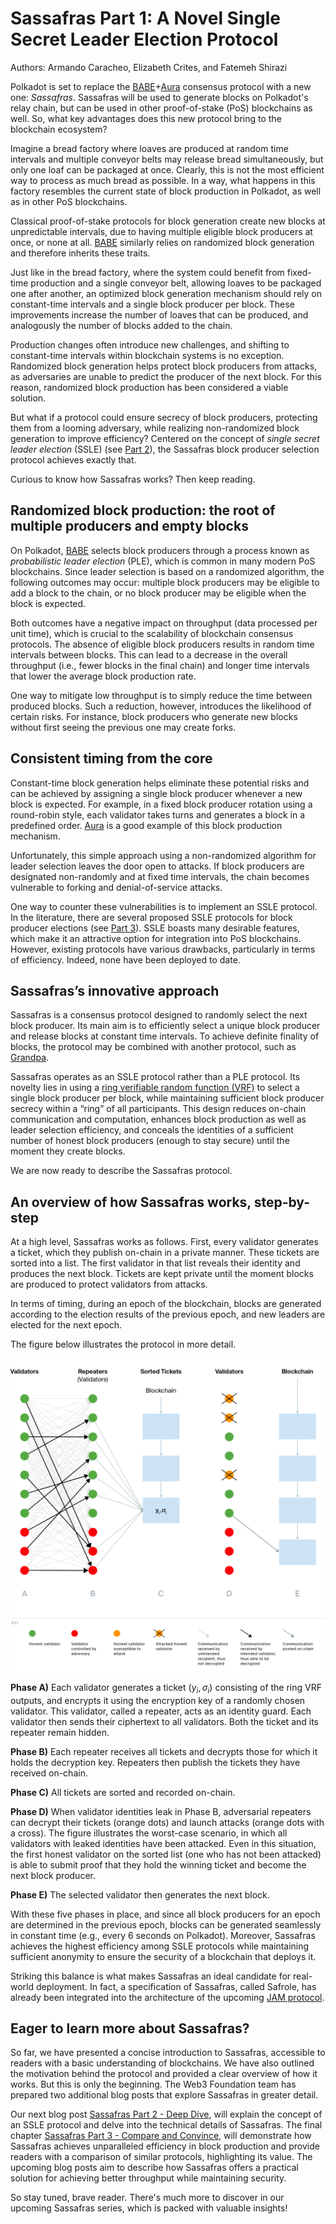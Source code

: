 # Sassafras Part 1: A Novel Single Secret Leader Election Protocol 

Authors: Armando Caracheo, Elizabeth Crites, and Fatemeh Shirazi

Polkadot is set to replace the [BABE](https://wiki.polkadot.network/docs/learn-consensus#block-production-babe)+[Aura](https://openethereum.github.io/Aura.html) consensus protocol with a new one: *Sassafras*. Sassafras will be used to generate blocks on Polkadot's relay chain, but can be used in other proof-of-stake (PoS) blockchains as well. So, what key advantages does this new protocol bring to the blockchain ecosystem?

Imagine a bread factory where loaves are produced at random time intervals and multiple conveyor belts may release bread simultaneously, but only one loaf can be packaged at once. Clearly, this is not the most efficient way to process as much bread as possible. In a way, what happens in this factory resembles the current state of block production in Polkadot, as well as in other PoS blockchains.

Classical proof-of-stake protocols for block generation create new blocks at unpredictable intervals, due to having multiple eligible block producers at once, or none at all. [BABE](https://wiki.polkadot.network/docs/learn-consensus#block-production-babe) similarly relies on randomized block generation and therefore inherits these traits.

Just like in the bread factory, where the system could benefit from fixed-time production and a single conveyor belt, allowing loaves to be packaged one after another, an optimized block generation mechanism should rely on constant-time intervals and a single block producer per block. These improvements increase the number of loaves that can be produced, and analogously the number of blocks added to the chain.

Production changes often introduce new challenges, and shifting to constant-time intervals within blockchain systems is no exception. Randomized block generation helps protect block producers from attacks, as adversaries are unable to predict the producer of the next block. For this reason, randomized block production has been considered a viable solution.

But what if a protocol could ensure secrecy of block producers, protecting them from a looming adversary, while realizing non-randomized block generation to improve efficiency? Centered on the concept of *single secret leader election* (SSLE) (see [Part 2](sassafras-part-2)), the Sassafras block producer selection protocol achieves exactly that.

Curious to know how Sassafras works? Then keep reading.

## Randomized block production: the root of multiple producers and empty blocks

On Polkadot, [BABE](https://wiki.polkadot.network/docs/learn-consensus#block-production-babe) selects block producers through a process known as *probabilistic leader election* (PLE), which is common in many modern PoS blockchains. Since leader selection is based on a randomized algorithm, the following outcomes may occur: multiple block producers may be eligible to add a block to the chain, or no block producer may be eligible when the block is expected.

Both outcomes have a negative impact on throughput (data processed per unit time), which is crucial to the scalability of blockchain consensus protocols. The absence of eligible block producers results in random time intervals between blocks. This can lead to a decrease in the overall throughput (i.e., fewer blocks in the final chain) and longer time intervals that lower the average block production rate.

One way to mitigate low throughput is to simply reduce the time between produced blocks. Such a reduction, however, introduces the likelihood of certain risks. For instance, block producers who generate new blocks without first seeing the previous one may create forks. 

## Consistent timing from the core

Constant-time block generation helps eliminate these potential risks and can be achieved by assigning a single block producer whenever a new block is expected. For example, in a fixed block producer rotation using a round-robin style, each validator takes turns and generates a block in a predefined order. [Aura](https://openethereum.github.io/Aura.html) is a good example of this block production mechanism.

Unfortunately, this simple approach using a non-randomized algorithm for leader selection leaves the door open to attacks. If block producers are designated non-randomly and at fixed time intervals, the chain becomes vulnerable to forking and denial-of-service attacks.

One way to counter these vulnerabilities is to implement an SSLE protocol. In the literature, there are several proposed SSLE protocols for block producer elections (see [Part 3](Sassafras-part-3)). SSLE boasts many desirable features, which make it an attractive option for integration into PoS blockchains.  However, existing protocols have various drawbacks, particularly in terms of efficiency. Indeed, none have been deployed to date.

## Sassafras’s innovative approach

Sassafras is a consensus protocol designed to randomly select the next block producer. Its main aim is to efficiently select a unique block producer and release blocks at constant time intervals. To achieve definite finality of blocks, the protocol may be combined with another protocol, such as [Grandpa](https://docs.polkadot.com/polkadot-protocol/architecture/polkadot-chain/pos-consensus/#).

Sassafras operates as an SSLE protocol rather than a PLE protocol. Its novelty lies in using a [ring verifiable random function (VRF)](https://eprint.iacr.org/2023/002) to select a single block producer per block, while maintaining sufficient block producer secrecy within a “ring” of all participants. This design reduces on-chain communication and computation, enhances block production as well as leader selection efficiency, and conceals the identities of a sufficient number of honest block producers (enough to stay secure) until the moment they create blocks.

We are now ready to describe the Sassafras protocol.

## An overview of how Sassafras works, step-by-step

At a high level, Sassafras works as follows. First, every validator generates a ticket, which they publish on-chain in a private manner. These tickets are sorted into a list. The first validator in that list reveals their identity and produces the next block. Tickets are kept private until the moment blocks are produced to protect validators from attacks.

In terms of timing, during an epoch of the blockchain, blocks are generated according to the election results of the previous epoch, and new leaders are elected for the next epoch.

The figure below illustrates the protocol in more detail. 

![](Sassafras-diagram.png)

**Phase A)** Each validator generates a ticket $(y_i, \sigma_i)$ consisting of the ring VRF outputs, and encrypts it using the encryption key of a randomly chosen validator. This validator, called a repeater, acts as an identity guard. Each validator then sends their ciphertext to all validators. Both the ticket and its repeater remain hidden.

**Phase B)** Each repeater receives all tickets and decrypts those for which it holds the decryption key. Repeaters then publish the tickets they have received on-chain.

**Phase C)** All tickets are sorted and recorded on-chain.

**Phase D)** When validator identities leak in Phase B, adversarial repeaters can decrypt their tickets (orange dots) and launch attacks (orange dots with a cross). The figure illustrates the worst-case scenario, in which all validators with leaked identities have been attacked. Even in this situation, the first honest validator on the sorted list (one who has not been attacked) is able to submit proof that they hold the winning ticket and become the next block producer.

**Phase E)** The selected validator then generates the next block.

With these five phases in place, and since all block producers for an epoch are determined in the previous epoch, blocks can be generated seamlessly in constant time (e.g., every 6 seconds on Polkadot). Moreover, Sassafras achieves the highest efficiency among SSLE protocols while maintaining sufficient anonymity to ensure the security of a blockchain that deploys it. 


Striking this balance is what makes Sassafras an ideal candidate for real-world deployment. In fact, a specification of Sassafras, called Safrole, has already been integrated into the architecture of the upcoming [JAM protocol](https://graypaper.com/).  

## Eager to learn more about Sassafras?

So far, we have presented a concise introduction to Sassafras, accessible to readers with a basic understanding of blockchains. We have also outlined the motivation behind the protocol and provided a clear overview of how it works. But this is only the beginning. The Web3 Foundation team has prepared two additional blog posts that explore Sassafras in greater detail.

Our next blog post [Sassafras Part 2 - Deep Dive](sassafras-part-2), will explain the concept of an SSLE protocol and delve into the technical details of Sassafras. The final chapter [Sassafras Part 3 - Compare and Convince](Sassafras-part-3), will demonstrate how Sassafras achieves unparalleled efficiency in block production and provide readers with a comparison of similar protocols, highlighting its value. The upcoming blog posts aim to describe how Sassafras offers a practical solution for achieving better throughput while maintaining security.

So stay tuned, brave reader. There's much more to discover in our upcoming Sassafras series, which is packed with valuable insights!


[def]: Sassafras-diagram.png